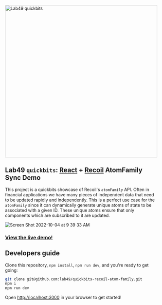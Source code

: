 <br />
<br />

<img src="https://user-images.githubusercontent.com/97474840/196573601-19e57d9f-0498-48a6-b8ce-3a44f3f036c0.png" width="500" alt="Lab49 quickbits" />

<br />

## Lab49 `quickbits`: [React](https://reactjs.org/) + [Recoil](https://recoiljs.org) AtomFamily Sync Demo
This project is a quickbits showcase of Recoil's `atomFamily` API.
Often in financial applications we have many pieces of independent data that need to be updated rapidly and independently. This is a perfect use case for the `atomFamily` since it can dynamically generate unique atoms of state to be associated with a given ID. These unique atoms ensure that only components which are subscribed to it are updated.

![Screen Shot 2022-10-04 at 9 39 33 AM](https://user-images.githubusercontent.com/97474840/196573558-6ea46ab7-96e4-4483-826b-7d1112edcdc8.png)

### [View the live demo!](https://quickbits-react-ag-grid-speed-demo.vercel.app/)

## Developers guide

Clone this repository, `npm install`, `npm run dev`, and you're ready to get going:

```bash
git clone git@github.com:lab49/quickbits-recoil-atom-family.git
npm i
npm run dev
```

Open [http://localhost:3000](http://localhost:3000) in your browser to get started!
